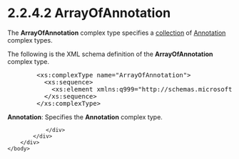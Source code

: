 <html dir="LTR" xmlns:mshelp="http://msdn.microsoft.com/mshelp" xmlns:ddue="http://ddue.schemas.microsoft.com/authoring/2003/5" xmlns:xlink="http://www.w3.org/1999/xlink" xmlns:tool="http://www.microsoft.com/tooltip">
    <head>
        <meta http-equiv="Content-Type" content="text/html; CHARSET=utf-8"></meta>
        <meta name="save" content="history"></meta>
        <title>2.2.4.2 ArrayOfAnnotation</title>
        <xml>
            <mshelp:toctitle title="2.2.4.2 ArrayOfAnnotation"></mshelp:toctitle>
            <mshelp:rltitle title="[MS-SSMDSWS-15]: ArrayOfAnnotation"></mshelp:rltitle>
            <mshelp:keyword index="A" term="84bab74a-0bb4-43d3-ac7d-3a68af60161c"></mshelp:keyword>
            <mshelp:attr name="DCSext.ContentType" value="open specification"></mshelp:attr>
            <mshelp:attr name="AssetID" value="84bab74a-0bb4-43d3-ac7d-3a68af60161c"></mshelp:attr>
            <mshelp:attr name="TopicType" value="kbRef"></mshelp:attr>
            <mshelp:attr name="DCSext.Title" value="[MS-SSMDSWS-15]: ArrayOfAnnotation" />
        </xml>
    </head>
    <body>
        <div id="header">
            <h1 class="heading">2.2.4.2 ArrayOfAnnotation</h1>
        </div>
        <div id="mainSection">
            <div id="mainBody">
                <div id="allHistory" class="saveHistory"></div>
                <div id="sectionSection0" class="section" name="collapseableSection">
                    

<p>The <b>ArrayOfAnnotation</b> complex type specifies a <a href="ad350219-f30b-4bac-99e5-6477986f9a7a.md#gt_8f0a5e5b-e1b8-409f-936e-8edf43d9f7db">collection</a> of <a href="402df582-5469-40ee-8651-36181e9b3014.md">Annotation</a> complex types.</p>

<p>The following is the XML schema definition of the <b>ArrayOfAnnotation</b>
complex type.</p>

<dl>
<dd>
<div><pre>   &lt;xs:complexType name=&quot;ArrayOfAnnotation&quot;&gt;
     &lt;xs:sequence&gt;
       &lt;xs:element xmlns:q999=&quot;http://schemas.microsoft.com/sqlserver/masterdataservices/2009/09&quot; minOccurs=&quot;0&quot; maxOccurs=&quot;unbounded&quot; name=&quot;Annotation&quot; nillable=&quot;true&quot; type=&quot;q999:Annotation&quot; xmlns:xs=&quot;http://www.w3.org/2001/XMLSchema&quot; /&gt;
     &lt;/xs:sequence&gt;
   &lt;/xs:complexType&gt;
</pre></div>
</dd></dl>

<p><b>Annotation</b>: Specifies the <b>Annotation</b>
complex type.</p>


                </div>
            </div>
        </div>
    </body>
</html>